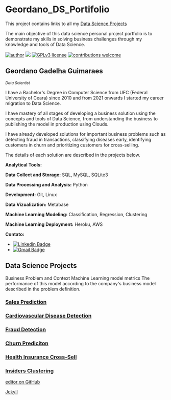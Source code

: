 # Geordano_DS_Portifolio
This project contains links to all my [Data Science Projects](#data-science-projects)

The main objective of this data science personal project portfolio is to demonstrate my skills in solving business challenges through my knowledge and tools of Data Science.


[![author](https://img.shields.io/badge/author-geordanogg-red.svg)](https://www.linkedin.com/in/geordanogg/) [![](https://img.shields.io/badge/python-3.8+-blue.svg)](https://www.python.org/downloads/release/python-365/) [![GPLv3 license](https://img.shields.io/badge/License-GPLv3-blue.svg)](http://perso.crans.org/besson/LICENSE.html) [![contributions welcome](https://img.shields.io/badge/contributions-welcome-brightgreen.svg?style=flat)](https://github.com/geordanogg/Geordano_DS_Portifolio/issues)

## Geordano Gadelha Guimaraes
<sub>*Data Scientist*</sub>

I have a Bachelor's Degree in Computer Science from UFC (Federal University of Ceara) since 2010 and from 2021 onwards I started my career migration to Data Science.

I have mastery of all stages of developing a business solution using the concepts and tools of Data Science, from understanding the business to publishing the model in production using Clouds.

I have already developed solutions for important business problems such as detecting fraud in transactions, classifying diseases early, identifying customers in churn and prioritizing customers for cross-selling.

The details of each solution are described in the projects below.


**Analytical Tools:**

**Data Collect and Storage:** SQL, MySQL, SQLite3

**Data Processing and Analysis:** Python

**Development:** Git, Linux

**Data Vizualization:** Metabase

**Machine Learning Modeling:** Classification, Regression, Clustering

**Machine Learning Deployment:** Heroku, AWS 

**Contato:**
* [![Linkedin Badge](https://img.shields.io/badge/-LinkedIn-blue?style=flat&logo=LinkedIn&logoColor=white)](https://www.linkedin.com/in/geordanogg)
* [![Gmail Badge](https://img.shields.io/badge/-Gmail-c14438?style=flat-square&logo=Gmail&logoColor=white&link=mailto:geordanogg@gmail.com)](mailto:geordanogg@gmail.com)


## Data Science Projects

Business Problem and Context
Machine Learning model metrics
The performance of this model according to the company's business model described in the problem definition.

### [Sales Prediction]( https://gitlab.com/geordanogg/rossmann_sales_predictions )

### [Cardiovascular Disease Detection]( https://gitlab.com/geordanogg/ )

### [Fraud Detection]( https://gitlab.com/geordanogg/ ) 

### [Churn Prediciton]( https://gitlab.com/geordanogg/ ) 

### [Health Insurance Cross-Sell]( https://gitlab.com/geordanogg/ ) 

### [Insiders Clustering]( https://github.com/geordanogg/Insiders_Clustering ) 





[editor on GitHub](https://github.com/geordanogg/Geordano_DS_Portifolio/edit/gh-pages/index.md) 

[Jekyll](https://jekyllrb.com/)

